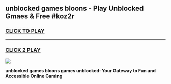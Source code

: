 
## unblocked games bloons - Play Unblocked Gmaes & Free #koz2r
<h3>
<a href="https://news.freeplayer.one?title=unblocked_games_bloons&ref=03M">CLICK TO PLAY</a></h3>
<hr>

<h3>
<a href="https://news.freeplayer.one?title=unblocked_games_bloons&ref=03M">CLICK 2 PLAY</a>
  
</h3>

<a href="https://news.freeplayer.one?title=unblocked_games_bloons&ref=03M"><img src="https://clearcache.store/games.png"></a>


**unblocked games bloons games unblocked: Your Gateway to Fun and Accessible Online Gaming**
